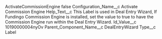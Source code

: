 <?xml version="1.0" encoding="UTF-8"?>
<CustomMetadata xmlns="http://soap.sforce.com/2006/04/metadata" xmlns:xsi="http://www.w3.org/2001/XMLSchema-instance" xmlns:xsd="http://www.w3.org/2001/XMLSchema">
    <label>ActivateCommissionEngine</label>
    <protected>false</protected>
    <values>
        <field>Configuration_Name__c</field>
        <value xsi:type="xsd:string">Activate Commission Engine</value>
    </values>
    <values>
        <field>Help_Text__c</field>
        <value xsi:type="xsd:string">This Label is used in Deal Entry Wizard, If Fundingo Commission Engine is installed, set the value to true to have the Commission Engine run within the Deal Entry Wizard.</value>
    </values>
    <values>
        <field>Id_Value__c</field>
        <value xsi:type="xsd:string">10190000004nyOv</value>
    </values>
    <values>
        <field>Parent_Component_Name__c</field>
        <value xsi:type="xsd:string">DealEntryWizard</value>
    </values>
    <values>
        <field>Type__c</field>
        <value xsi:type="xsd:string">Label</value>
    </values>
</CustomMetadata>
